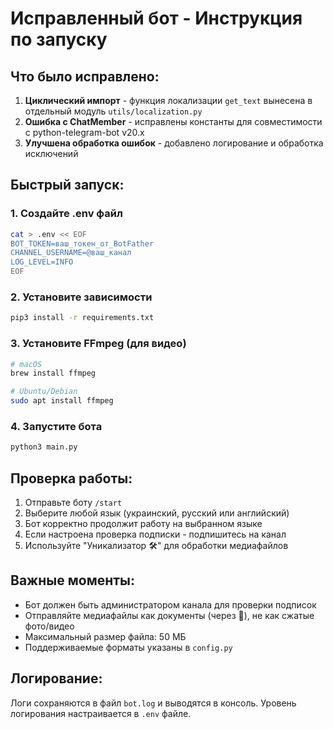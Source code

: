 # Исправленный бот - Инструкция по запуску

## Что было исправлено:

1. **Циклический импорт** - функция локализации `get_text` вынесена в отдельный модуль `utils/localization.py`
2. **Ошибка с ChatMember** - исправлены константы для совместимости с python-telegram-bot v20.x
3. **Улучшена обработка ошибок** - добавлено логирование и обработка исключений

## Быстрый запуск:

### 1. Создайте .env файл
```bash
cat > .env << EOF
BOT_TOKEN=ваш_токен_от_BotFather
CHANNEL_USERNAME=@ваш_канал
LOG_LEVEL=INFO
EOF
```

### 2. Установите зависимости
```bash
pip3 install -r requirements.txt
```

### 3. Установите FFmpeg (для видео)
```bash
# macOS
brew install ffmpeg

# Ubuntu/Debian
sudo apt install ffmpeg
```

### 4. Запустите бота
```bash
python3 main.py
```

## Проверка работы:

1. Отправьте боту `/start`
2. Выберите любой язык (украинский, русский или английский)
3. Бот корректно продолжит работу на выбранном языке
4. Если настроена проверка подписки - подпишитесь на канал
5. Используйте "Уникализатор 🛠" для обработки медиафайлов

## Важные моменты:

- Бот должен быть администратором канала для проверки подписок
- Отправляйте медиафайлы как документы (через 📎), не как сжатые фото/видео
- Максимальный размер файла: 50 МБ
- Поддерживаемые форматы указаны в `config.py`

## Логирование:

Логи сохраняются в файл `bot.log` и выводятся в консоль. Уровень логирования настраивается в `.env` файле.
